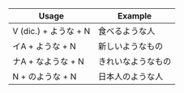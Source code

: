 |Usage|Example|
|-|-|
|V (dic.) + ような + N|食べるような人|
|イA + ような + N|新しいようなもの|
|ナA + なような + N|きれいなようなもの|
|N + のような + N|日本人のような人|